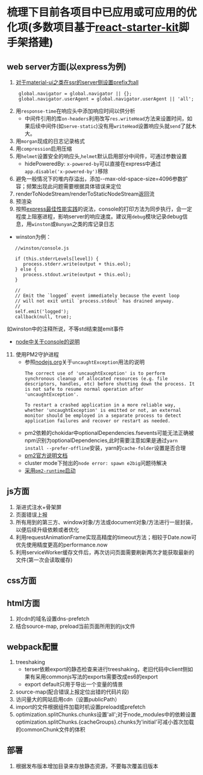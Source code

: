 # 梳理下目前各项目中已应用或可应用的优化项(多数项目基于[react-starter-kit](https://github.com/kriasoft/react-starter-kit)脚手架搭建)

## web server方面(以express为例)
1. [对于material-ui之类在ssr的server侧设置prefix为all](https://github.com/mui-org/material-ui/issues/2356)
   ```
    global.navigator = global.navigator || {};
    global.navigator.userAgent = global.navigator.userAgent || 'all';
   ```
2. 用`response-time`在响应头中添加响应时间以供分析
   - 中间件引用的库`on-headers`利用改写`res.writeHead`方法来设置时间，如果后续中间件(如`serve-static`)没有用`writeHead`设置响应头就`send`了就木大。
3. 用`morgan`现成的日志记录格式
4. 用`compression`启用压缩
5. 用`helmet`设置安全的响应头,`helmet`默认启用部分中间件，可通过参数设置
   - hidePoweredBy: `x-powered-by`可以直接在express中通过`app.disable('x-powered-by')`移除
7. 避免一般情况下的堆内存溢出，添加--max-old-space-size=4096参数扩容；频繁出现此问题需要根据具体错误来定位
8. renderToNodeStream/renderToStaticNodeStream返回流
9. 预渲染
10. 按照[express最佳性能实践](https://www.expressjs.com.cn/advanced/best-practice-performance.html)的说法，console的打印方法为同步执行，会一定程度上阻塞进程，影响server的响应速度。建议用`debug`模块记录debug信息，用`winston`或`Bunyan`之类的库记录日志
   - winston为例：
   ```
      //winston/console.js

      if (this.stderrLevels[level]) {
         process.stderr.write(output + this.eol);
      } else {
         process.stdout.write(output + this.eol);
      }

      //
      // Emit the `logged` event immediately because the event loop
      // will not exit until `process.stdout` has drained anyway.
      //
      self.emit('logged');
      callback(null, true);
   ```
   如winston中的注释所说，不等std结束就emit事件
   - [node中关于console的说明](https://nodejs.org/dist/latest-v14.x/docs/api/process.html#process_a_note_on_process_i_o)
11. 使用PM2守护进程
    - 参照[nodejs.org](https://nodejs.org/dist/latest-v14.x/docs/api/process.html#process_event_uncaughtexception)关于`uncaughtException`用法的说明
      ```
      The correct use of 'uncaughtException' is to perform synchronous cleanup of allocated resources (e.g. file descriptors, handles, etc) before shutting down the process. It is not safe to resume normal operation after 'uncaughtException'.

      To restart a crashed application in a more reliable way, whether 'uncaughtException' is emitted or not, an external monitor should be employed in a separate process to detect application failures and recover or restart as needed.
      ```
    - pm2依赖的chokidar中optionalDependencies.fsevents可能无法正确被npm识别为optionalDependencies,此时需要注意如果是通过`yarn install --prefer-offline`安装，yarn的`cache-folder`设置是否合理
    - [pm2官方说明文档](https://pm2.keymetrics.io/docs/usage/pm2-doc-single-page/)
    - cluster mode下抛出的`node error: spawn e2big`问题待解决
    - [采用`pm2-runtime`启动](https://pm2.keymetrics.io/docs/usage/pm2-doc-single-page/#docker-integration)
## js方面
1. 渐进式注水+骨架屏
2. 页面错误上报
3. 所有用到的第三方、window对象/方法或document对象/方法进行一层封装，以便后续升级依赖或者优化
4. 利用requestAnimationFrame实现高精度的timeout方法；相较于Date.now可优先使用精度更高的performance.now
5. 利用serviceWorker缓存文件后，再次访问页面需要刷新两次才能获取最新的文件(第一次会读取缓存)

## css方面

## html方面
1. 对cdn的域名设置dns-prefetch
2. 结合source-map, preload当前页面所用到的js文件

## webpack配置
1. treeshaking
   - terser依赖export的静态检查来进行treeshaking，老旧代码中client侧如果有采用commonjs写法的exports需要改成es6的export
   - export default只用于导出一个变量的情景
2. source-map(配合错误上报定位出错的代码片段)
3. 访问量大的网站启用cdn（设置publicPath）
4. import的文件根据组件加载时机设置preload或prefetch
5. optimization.splitChunks.chunks设置'all';对于node_modules中的依赖设置optimization.splitChunks.{cacheGroups}.chunks为'initial'可减小首次加载的commonChunk文件的体积

## 部署
1. 根据发布版本增加目录来存放静态资源，不要每次覆盖旧版本